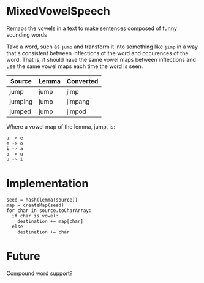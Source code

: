 # MixedVowelSpeech
Remaps the vowels in a text to make sentences composed of funny sounding words

Take a word, such as `jump` and transform it into something like `jimp` in a way that's consistent between inflections of the word and occurences of the word. That is, it should have the same vowel maps between inflections and use the same vowel maps each time the word is seen.


|  Source | Lemma | Converted |
|---------|-------|-----------|
|  jump   |  jump |    jimp   |
| jumping |  jump |  jimpang  |
| jumped  |  jump |   jimpod  |

Where a vowel map of the lemma, jump, is:

    a -> e
    e -> o
    i -> a
    o -> u
    u -> i

# Implementation

    seed = hash(lemma(source))
    map = createMap(seed)
    for char in source.toCharArray:
      if char is vowel:
        destination += map[char]
      else
        destination += char

# Future
[Compound word support?](http://nlp.stanford.edu/fsnlp/promo/colloc.pdf)
